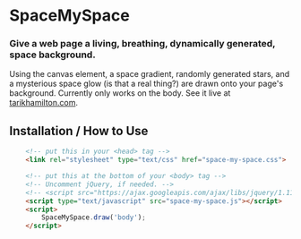 # SpaceMySpace
### Give a web page a living, breathing, dynamically generated, space background. 
Using the canvas element, a space gradient, randomly generated stars, and a mysterious space glow (is that a real thing?) are drawn onto your page's background. Currently only works on the body. See it live at [tarikhamilton.com](http://tarikhamilton.com).

## Installation / How to Use

```html
	<!-- put this in your <head> tag -->
	<link rel="stylesheet" type="text/css" href="space-my-space.css">

	<!-- put this at the bottom of your <body> tag -->
	<!-- Uncomment jQuery, if needed. -->
	<!-- <script src="https://ajax.googleapis.com/ajax/libs/jquery/1.11.2/jquery.min.js"></script> -->
	<script type="text/javascript" src="space-my-space.js"></script>
	<script>
		SpaceMySpace.draw('body');
	</script>
```